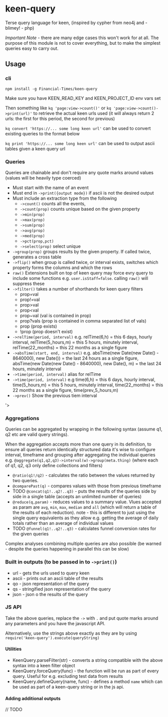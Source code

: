# keen-query

Terse query language for keen, (inspired by cypher from neo4j and - blimey! - php)

*Important Note* - there are many edge cases this won't work for at all. The purpose of this module is not to cover everything, but to make the simplest queries easy to carry out.

## Usage

### cli

`npm install -g Financial-Times/keen-query`

Make sure you have KEEN_READ_KEY and KEEN_PROJECT_ID env vars set

Then something like `kq 'page:view->count()'` or `kq 'page:view->count()->print(url)'` to retrieve the actual keen urls used (it will always return 2 urls: the first for this period, the second for previous)

`kq convert 'https://... some long keen url'` can be used to convert existing queries to the format below

`kq print 'https://... some long keen url'` can be used to output ascii tables given a keen query url

### Queries

Queries are chainable and don't require any quote marks around values (values will be heavily type coerced)
- Must start with the name of an event
- Must end in `->print({output mode})` if ascii is not the desired output
- Must include an extraction type from the following
	- `->count()` counts all the events,
	- `->count(prop)` counts unique based on the given property
	- `->min(prop)`
	- `->max(prop)`
	- `->sum(prop)`
	- `->avg(prop)`
	- `->med(prop)`
	- `->pct(prop,pct)`
	- `->select(prop)` select unique
- `->group(prop)` groups results by the given property. If called twice, generates a cross table
- `->flip()` when group is called twice, or interval exists, switches which property forms the columns and which the rows
- `raw()` Extensions built on top of keen query may force evry query to include some functions e.g. `user.isStaff=false`. calling `raw()` will suppress these
- `->filter()` takes a number of shorthands for keen query filters
	- prop=val
	- prop!=val
	- prop>val
	- prop<val
	- prop~val (val is contained in prop)
	- prop?vals (prop is contained in comma separated list of vals)
	- prop (prop exists)
	- !prop (prop doesn't exist)
- `->relTime(period, interval)` e.g. relTime(6,h) = this 6 days, hourly interval, relTime(5_hours,m) = this 5 hours, minutely interval, relTime(22_months) = this 22 months as a single figure
- `->absTime(start, end, interval)` e.g. absTime(new Date(new Date() - 8640000), new Date()) = the last 24 hours as a single figure, absTime(new Date(new Date() - 8640000), new Date(), m) = the last 24 hours, minutely interval
- `->time(period, interval)` alias for relTime
- `->time(period, interval)` e.g time(6,h) = this 6 days, hourly interval, time(5_hours,m) = this 5 hours, minutely interval, time(22_months) = this 22 months as a single figure, time(prev_5_hours,m)
- `->prev()` Show the previous tiem interval

'>

### Aggregations

Queries can be aggregated by wrapping in the following syntax (assume q1, q2 etc are valid query strings).

When the aggregation accepts more than one query in its definition, to ensure all queries return identically structured data it's wise to configure interval, timeframe and grouping after aggregating the individual queries e.g. `@aggregate(q1,q2,q3)->interval(w)->group(meta.thing)` (where each of q1, q2, q3 only define collections and filters)

- `@ratio(q1!/q2)` - calculates the ratio between the values returned by two queries.
- `@comparePast(q)` - compares values with those from previous timeframe
- TODO `@concat(q1!..q2!..q3)` - puts the results of the queries side by side in a single table (accepts an unlimited number of queries)
- `@reduce(q,param)` - reduces values to a summary value. Vlues accepted as param are `avg`, `min`, `max`, `median` and `all` (which will return a table of the results of each reduction). note - this is different to just using the single query equivalents as they allow e.g. getting the average of daily totals rather than an average of individual values
- TODO `@funnel(q1!..q2!..q3)` - calculates funnel conversion rates for the given queries

Complex analyses combining multiple queries are also possible (be warned - despite the queries happening in parallel this can be slow)

### Built in outputs (to be passed in to `->print()`)
- url - gets the urls used to query keen
- ascii - prints out an ascii table of the results
- qo - json representation of the query
- qs - stringified json representation of the query
- json - json o the results of the query


### JS API
Take the above queries, replace the `->` with `.` and put quote marks around any parameters and you have the javascript API.

Alternatively, use the strings above exactly as they are by using `require('keen-query').execute(queryString)`

#### Utilities

- KeenQuery.parseFilter(str) - converts a string compatible with the above syntax into a keen filter object
- KeenQuery.forceQuery(func) - the function will be run as part of every query. Useful for e.g. excluding test data from results
- KeenQuery.defineQuery(name, func) - defines a method `name` which can be used as part of a keen-query string or in the js api.

#### Adding additional outputs
// TODO
